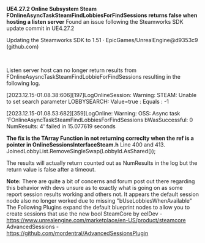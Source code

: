 **UE4.27.2 Online Subsystem Steam FOnlineAsyncTaskSteamFindLobbiesForFindSessions returns false when hosting a listen server**
Found an issue following the Steamworks SDK update commit in UE4.27.2

Updating the Steamworks SDK to 1.51 · EpicGames/UnrealEngine@d9353c9 (github.com)

​

Listen server host can no longer return results from FOnlineAsysncTaskSteamFindLobbieForFindSessions resulting in the following log.

[2023.12.15-01.08.38:606][197]LogOnlineSession: Warning: STEAM: Unable to set search parameter LOBBYSEARCH: Value=true : Equals : -1

[2023.12.15-01.08.53:682][359]LogOnline: Warning: OSS: Async task 'FOnlineAsyncTaskSteamFindLobbiesForFindSessions bWasSuccessful: 0 NumResults: 4' failed in 15.077619 seconds

**​The fix is the TArray Function in  not returning correclty when the ref is a pointer in OnlineSessionsInterfaceSteam.h**
Line 400 and 413. 
JoinedLobbyList.RemoveSingleSwap(LobbyId.AsShared());

The results will actually return counted out as NumResults in the log but the return value is false after a timeout.

**Note:**
There are quite a bit of concerns and forum post out there regarding this behavior with devs unsure as to exactly what is going on as some report session results working and others not. 
It appears the default session node also no longer worked due to missing "bUseLobbiesWhenAvailable"
The Following Plugins expand the default blueprint nodes to allow you to create sessions that use the new bool
SteamCore by eelDev - https://www.unrealengine.com/marketplace/en-US/product/steamcore
AdvancedSessions - https://github.com/mordentral/AdvancedSessionsPlugin
